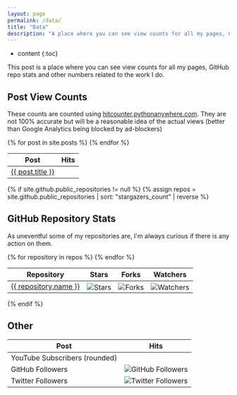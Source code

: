 ```yaml
---
layout: page
permalink: /data/
title: "Data"
description: "A place where you can see view counts for all my pages, GitHub repo stats and other numbers related to the work I do. Always up to date."
---
```


* content
{:toc}

This post is a place where you can see view counts for all my pages, GitHub repo stats and other numbers related to the work I do.

## Post View Counts
These counts are counted using [hitcounter.pythonanywhere.com](https://hitcounter.pythonanywhere.com). They are not 100% accurate but will be a reasonable idea of the actual views (better than Google Analytics being blocked by ad-blockers)

<table>
	<thead>
		<tr>
			<th>Post</th>
			<th>Hits</th>
		</tr>
	</thead>
	<tbody>
	    {% for post in site.posts %}
		<tr>
			<td><a href="{{ post.url }}">{{ post.title }}</a></td>
			<td><script>document.write('<img src="https://hitcounter.pythonanywhere.com/nocount/tag.svg?url=' + encodeURIComponent("{{ site.url }}{{ post.url }}") + '" alt="Hits" style="margin-bottom: -4px;">')</script></td>
		</tr>
		{% endfor %}
	</tbody>
</table>

{% if site.github.public_repositories != null %}
{% assign repos = site.github.public_repositories | sort: "stargazers_count" | reverse %}
## GitHub Repository Stats
As uneventful some of my repositories are, I'm always curious if there is any action on them.

<table>
	<thead>
		<tr>
			<th>Repository</th>
			<th>Stars</th>
			<th>Forks</th>
			<th>Watchers</th>
		</tr>
	</thead>
	<tbody>
	    {% for repository in repos %}
		<tr>
			<td><a href="https://github.com/brentvollebregt/{{ repository.name }}">{{ repository.name }}</a></td>
			<td><img src="https://img.shields.io/github/stars/{{ repository.owner.login }}/{{ repository.name }}.svg?style=social" alt="Stars" style="margin-bottom: -5px; display: inline-block;"></td>
			<td><img src="https://img.shields.io/github/forks/{{ repository.owner.login }}/{{ repository.name }}.svg?style=social" alt="Forks" style="margin-bottom: -5px; display: inline-block;"></td>
			<td><img src="https://img.shields.io/github/watchers/{{ repository.owner.login }}/{{ repository.name }}.svg?style=social" alt="Watchers" style="margin-bottom: -5px; display: inline-block;"></td>
		</tr>
		{% endfor %}
	</tbody>
</table>
{% endif %}

## Other

<table>
	<thead>
		<tr>
			<th>Post</th>
			<th>Hits</th>
		</tr>
	</thead>
	<tbody>
		<tr>
			<td>YouTube Subscribers (rounded)</td>
			<td><script src="https://apis.google.com/js/platform.js" gapi_processed="true"></script><div class="g-ytsubscribe" data-channel="PrivateSplat" data-layout="default" data-count="default"></div></td>
		</tr>
		<tr>
			<td>GitHub Followers</td>
			<td><img src="https://img.shields.io/github/followers/brentvollebregt.svg?style=social" alt="GitHub Followers"></td>
		</tr>
		<tr>
			<td>Twitter Followers</td>
			<td><img src="https://img.shields.io/twitter/follow/pytutorials.svg?style=social" alt="Twitter Followers"></td>
		</tr>
	</tbody>
</table>
